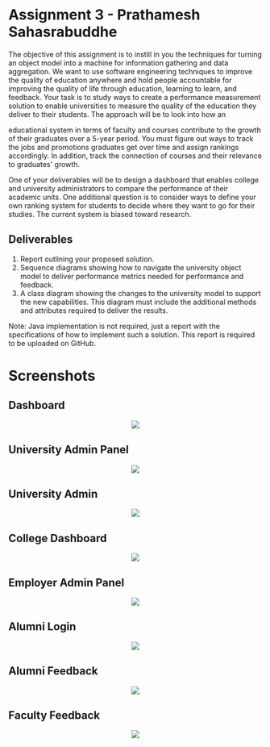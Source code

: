 Assignment 3 - Prathamesh Sahasrabuddhe
=======================================

The objective of this assignment is to instill in you the techniques for turning an object model into a machine for information gathering and data aggregation. We want to use software engineering techniques to improve the quality of education anywhere and hold people accountable for improving the quality of life through education, learning to learn, and feedback. Your task is to study ways to create a performance measurement solution to enable universities to measure the quality of the education they deliver to their students. The approach will be to look into how an

educational system in terms of faculty and courses contribute to the growth of their graduates over a 5-year period. You must figure out ways to track the jobs and promotions graduates get over time and assign rankings accordingly. In addition, track the connection of courses and their relevance to graduates' growth.

One of your deliverables will be to design a dashboard that enables college and university administrators to compare the performance of their academic units. One additional question is to consider ways to define your own ranking system for students to decide where they want to go for their studies. The current system is biased toward research.

Deliverables
------------
1) Report outlining your proposed solution.
2) Sequence diagrams showing how to navigate the university object model to deliver performance metrics needed for performance and feedback.
3) A class diagram showing the changes to the university model to support the new capabilities. This diagram must include the additional methods and attributes required to deliver the results.
 
Note:
Java implementation is not required, just a report with the specifications of how to implement such
a solution. This report is required to be uploaded on GitHub.

Screenshots
===========

Dashboard
---------
<p align="center">
   <img src="https://i.imgur.com/UICet9g.png">
</p>

University Admin Panel
----------------------
<p align="center">
    <img src="https://camo.githubusercontent.com/66d954aa2330f82fc89ba31a3e9eb026724fcbda1a61ef032f2e44241a989ec8/68747470733a2f2f692e696d6775722e636f6d2f71414f594d72482e706e67">
</p>

University Admin
----------------
<p align="center">
   <img src="https://i.imgur.com/o50ZgTJ.png">
</p>

College Dashboard
-----------------
<p align="center">
   <img src="https://i.imgur.com/g3BRioa.png">
</p>

Employer Admin Panel
--------------------
<p align="center">
   <img src="https://i.imgur.com/MDuL1q5.png">
</p>

Alumni Login
------------
<p align="center">
    <img src="https://i.imgur.com/JllnNzW.png">
</p>

Alumni Feedback
---------------
<p align="center">
    <img src="https://i.imgur.com/lCcEDEX.png">
</p>

Faculty Feedback
----------------
<p align="center">
    <img src="https://i.imgur.com/jGTwUVn.png">
</p>
